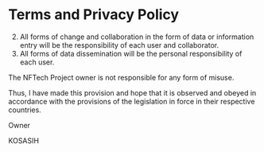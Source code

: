 # Terms and Privacy Policy


2. All forms of change and collaboration in the form of data or information entry will be the responsibility of each user and collaborator.
3. All forms of data dissemination will be the personal responsibility of each user.

The NFTech Project owner is not responsible for any form of misuse.

Thus, I have made this provision and hope that it is observed and obeyed in accordance with the provisions of the legislation in force in their respective countries.

Owner

KOSASIH
